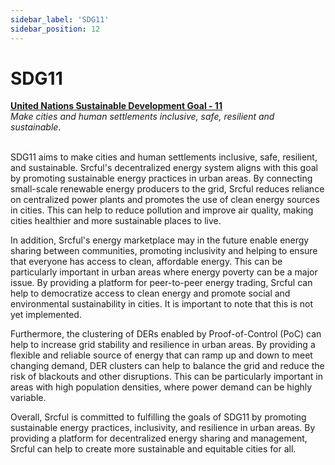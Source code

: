 ```yaml
---
sidebar_label: 'SDG11'
sidebar_position: 12
---
```


# SDG11 

<div class="alert alert--primary" role="alert">
<b><a href="https://sdgs.un.org/goals/goal11">United Nations Sustainable Development Goal - 11</a></b><br />
<i>Make cities and human settlements inclusive, safe, resilient and sustainable.</i>
</div><br />

SDG11 aims to make cities and human settlements inclusive, safe, resilient, and sustainable. Srcful's decentralized energy system aligns with this goal by promoting sustainable energy practices in urban areas. By connecting small-scale renewable energy producers to the grid, Srcful reduces reliance on centralized power plants and promotes the use of clean energy sources in cities. This can help to reduce pollution and improve air quality, making cities healthier and more sustainable places to live.

In addition, Srcful's energy marketplace may in the future enable energy sharing between communities, promoting inclusivity and helping to ensure that everyone has access to clean, affordable energy. This can be particularly important in urban areas where energy poverty can be a major issue. By providing a platform for peer-to-peer energy trading, Srcful can help to democratize access to clean energy and promote social and environmental sustainability in cities. It is important to note that this is not yet implemented.

Furthermore, the clustering of DERs enabled by Proof-of-Control (PoC) can help to increase grid stability and resilience in urban areas. By providing a flexible and reliable source of energy that can ramp up and down to meet changing demand, DER clusters can help to balance the grid and reduce the risk of blackouts and other disruptions. This can be particularly important in areas with high population densities, where power demand can be highly variable.

Overall, Srcful is committed to fulfilling the goals of SDG11 by promoting sustainable energy practices, inclusivity, and resilience in urban areas. By providing a platform for decentralized energy sharing and management, Srcful can help to create more sustainable and equitable cities for all.